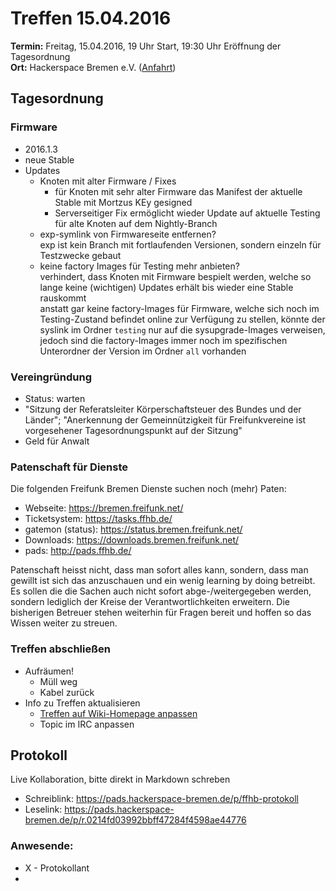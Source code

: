 # Treffen 15.04.2016

**Termin:** Freitag, 15.04.2016, 19 Uhr Start, 19:30 Uhr Eröffnung der Tagesordnung  
**Ort:** Hackerspace Bremen e.V. ([Anfahrt](https://www.hackerspace-bremen.de/anfahrt/))

## Tagesordnung

### Firmware
* 2016.1.3
* neue Stable
* Updates
    * Knoten mit alter Firmware / Fixes
        * für Knoten mit sehr alter Firmware das Manifest der aktuelle Stable mit Mortzus KEy gesigned
        * Serverseitiger Fix ermöglicht wieder Update auf aktuelle Testing für alte Knoten auf dem Nightly-Branch
    * exp-symlink von Firmwareseite entfernen?  
      exp ist kein Branch mit fortlaufenden Versionen, sondern einzeln für Testzwecke gebaut
    * keine factory Images für Testing mehr anbieten?  
      verhindert, dass Knoten mit Firmware bespielt werden, welche so lange keine (wichtigen) Updates erhält bis wieder eine Stable rauskommt  
      anstatt gar keine factory-Images für Firmware, welche sich noch im Testing-Zustand befindet online zur Verfügung zu stellen, könnte der syslink im Ordner `testing` nur auf die sysupgrade-Images verweisen, jedoch sind die factory-Images immer noch im spezifischen Unterordner der Version im Ordner `all` vorhanden

### Vereingründung
* Status: warten  
* "Sitzung der Referatsleiter Körperschaftsteuer des Bundes und der Länder"; "Anerkennung der Gemeinnützigkeit für Freifunkvereine ist vorgesehener Tagesordnungspunkt auf der Sitzung"
* Geld für Anwalt

### Patenschaft für Dienste
Die folgenden Freifunk Bremen Dienste suchen noch (mehr) Paten:
 - Webseite: https://bremen.freifunk.net/
 - Ticketsystem: https://tasks.ffhb.de/
 - gatemon (status): https://status.bremen.freifunk.net/
 - Downloads: https://downloads.bremen.freifunk.net/
 - pads: http://pads.ffhb.de/

Patenschaft heisst nicht, dass man sofort alles kann, sondern, dass man
gewillt ist sich das anzuschauen und ein wenig learning by doing
betreibt. Es sollen die die Sachen auch nicht sofort abge-/weitergegeben werden, sondern
lediglich der Kreise der Verantwortlichkeiten erweitern. Die bisherigen Betreuer stehen
weiterhin für Fragen bereit und hoffen so das Wissen weiter zu streuen.


### Treffen abschließen

* Aufräumen!
  * Müll weg
  * Kabel zurück
* Info zu Treffen aktualisieren
  * [Treffen auf Wiki-Homepage anpassen](Home)
  * Topic im IRC anpassen

## Protokoll
Live Kollaboration, bitte direkt in Markdown schreben
* Schreiblink: https://pads.hackerspace-bremen.de/p/ffhb-protokoll
* Leselink: https://pads.hackerspace-bremen.de/p/r.0214fd03992bbff47284f4598ae44776

### Anwesende:
  * X - Protokollant
  * 